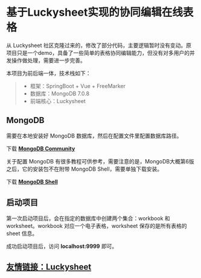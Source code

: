 # 基于Luckysheet实现的协同编辑在线表格

从 Luckysheet 社区克隆过来的，修改了部分代码，主要逻辑暂时没有变动。原项目只是一个demo，具备了一些简单的表格协同编辑能力，但没有对多用户的并发操作做处理，需要进一步完善。

本项目为前后端一体，技术栈如下：

> * 框架：SpringBoot + Vue + FreeMarker
> * 数据库：MongoDB 7.0.8
> * 前端核心：Luckysheet

## MongoDB

需要在本地安装好 MongoDB 数据库，然后在配置文件里配置数据库路径。

下载 [**MongoDB Community**](https://www.mongodb.com/docs/manual/administration/install-community/#std-label-install-mdb-community-edition)

关于配置 MongoDB 有很多教程可供参考，需要注意的是，MongoDB大概第6版之后，它的安装包不在附带 MongoDB Shell，需要单独下载安装。

下载 [**MongoDB Shell**](https://www.mongodb.com/try/download/shell)

## 启动项目

第一次启动项目后，会在指定的数据库中创建两个集合：workbook 和 worksheet。workbook 对应一个电子表格，worksheet 保存的是所有表格的 sheet 信息。

成功启动项目后，访问 **localhost:9999** 即可。

## [友情链接：Luckysheet](https://github.com/mengshukeji/Luckysheet)

